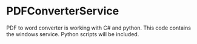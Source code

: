# PDFConverterService

PDF to word converter is working with C# and python. This code contains the windows service. Python scripts will be included.

